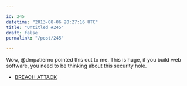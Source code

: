 ```yaml
---

id: 245
datetime: "2013-08-06 20:27:16 UTC"
title: "Untitled #245"
draft: false
permalink: "/post/245"

---
```


Wow, @dmpatierno pointed this out to me. This is huge, if you build web software, you need to be thinking about this security hole. 

 
 * [BREACH ATTACK](http://breachattack.com/)



